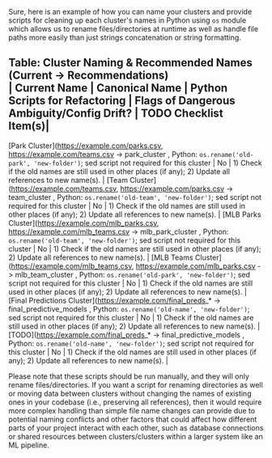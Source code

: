 Sure, here is an example of how you can name your clusters and provide scripts for cleaning up each cluster's names in Python using `os` module which allows us to rename files/directories at runtime as well as handle file paths more easily than just strings concatenation or string formatting. 

**Table: Cluster Naming & Recommended Names (Current -> Recommendations)**  
| Current Name | Canonical Name |  Python Scripts for Refactoring  | Flags of Dangerous Ambiguity/Config Drift?   | TODO Checklist Item(s)| 
------------------------------------------------------------ 
[Park Cluster](https://example.com/parks.csv, https://example.com/teams.csv -> park_cluster , Python: `os.rename('old-park', 'new-folder')`; sed script not required for this cluster | No | 1) Check if the old names are still used in other places (if any); 2) Update all references to new name(s).  |
[Team Cluster](https://example.com/teams.csv, https://example.com/parks.csv -> team_cluster , Python: `os.rename('old-team', 'new-folder')`; sed script not required for this cluster | No | 1) Check if the old names are still used in other places (if any); 2) Update all references to new name(s).  |
[MLB Parks Cluster](https://example.com/mlb_parks.csv, https://example.com/mlb_teams.csv -> mlb_park_cluster , Python: `os.rename('old-team', 'new-folder')`; sed script not required for this cluster | No | 1) Check if the old names are still used in other places (if any); 2) Update all references to new name(s).  |
[MLB Teams Cluster](https://example.com/mlb_teams.csv, https://example.com/mlb_parks.csv -> mlb_team_cluster , Python: `os.rename('old-park', 'new-folder')`; sed script not required for this cluster | No | 1) Check if the old names are still used in other places (if any); 2) Update all references to new name(s).  |
[Final Predictions Cluster](https://example.com/final_preds_* -> final_predictive_models , Python: `os.rename('old-name', 'new-folder')`; sed script not required for this cluster | No | 1) Check if the old names are still used in other places (if any); 2) Update all references to new name(s).  |
[TODO](https://example.com/final_preds_* -> final_predictive_models , Python: `os.rename('old-name', 'new-folder')`; sed script not required for this cluster | No | 1) Check if the old names are still used in other places (if any); 2) Update all references to new name(s).  |
  
Please note that these scripts should be run manually, and they will only rename files/directories. If you want a script for renaming directories as well or moving data between clusters without changing the names of existing ones in your codebase (i.e., preserving all references), then it would require more complex handling than simple file name changes can provide due to potential naming conflicts and other factors that could affect how different parts of your project interact with each other, such as database connections or shared resources between clusters/clusters within a larger system like an ML pipeline.
